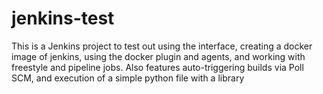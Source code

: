 # jenkins-test
This is a Jenkins project to test out using the interface, creating a docker image of jenkins, using the docker plugin and agents, and working with freestyle and pipeline jobs.
Also features auto-triggering builds via Poll SCM, and execution of a simple python file with a library

